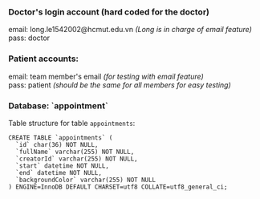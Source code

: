<h3>Doctor's login account (hard coded for the doctor)</h3>
email: long.le1542002@hcmut.edu.vn <i>(Long is in charge of email feature)</i><br>
pass: doctor

<h3>Patient accounts:</h3>
email: team member's email <i>(for testing with email feature)</i><br>
pass: patient   <i>(should be the same for all members for easy testing)</i>

<h3>Database: `appointment`</h3>

Table structure for table `appointments`:
```
CREATE TABLE `appointments` (
  `id` char(36) NOT NULL,
  `fullName` varchar(255) NOT NULL,
  `creatorId` varchar(255) NOT NULL,
  `start` datetime NOT NULL,
  `end` datetime NOT NULL,
  `backgroundColor` varchar(255) NOT NULL
) ENGINE=InnoDB DEFAULT CHARSET=utf8 COLLATE=utf8_general_ci;
```
